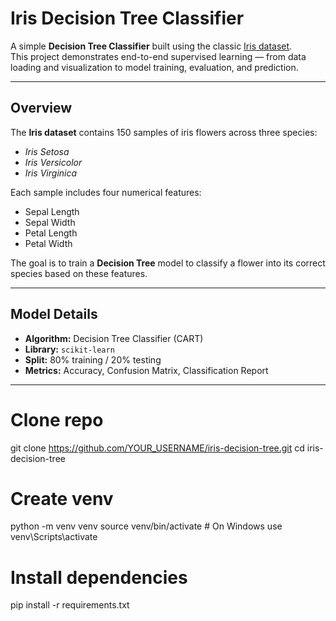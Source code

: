 # Iris Decision Tree Classifier

A simple **Decision Tree Classifier** built using the classic [Iris dataset](https://archive.ics.uci.edu/ml/datasets/iris).  
This project demonstrates end-to-end supervised learning — from data loading and visualization to model training, evaluation, and prediction.

---

## Overview

The **Iris dataset** contains 150 samples of iris flowers across three species:
- *Iris Setosa*
- *Iris Versicolor*
- *Iris Virginica*

Each sample includes four numerical features:
- Sepal Length  
- Sepal Width  
- Petal Length  
- Petal Width  

The goal is to train a **Decision Tree** model to classify a flower into its correct species based on these features.

---

## Model Details

- **Algorithm:** Decision Tree Classifier (CART)
- **Library:** `scikit-learn`
- **Split:** 80% training / 20% testing
- **Metrics:** Accuracy, Confusion Matrix, Classification Report

---


# Clone repo
git clone https://github.com/YOUR_USERNAME/iris-decision-tree.git
cd iris-decision-tree

# Create venv
python -m venv venv
source venv/bin/activate  # On Windows use venv\Scripts\activate

# Install dependencies
pip install -r requirements.txt

